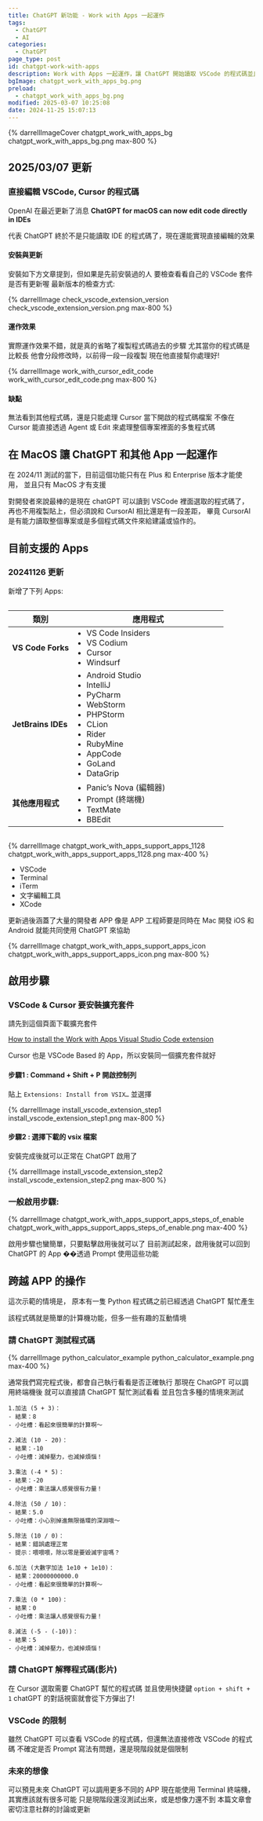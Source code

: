 ```yaml
---
title: ChatGPT 新功能 - Work with Apps 一起運作
tags:
  - ChatGPT
  - AI
categories:
  - ChatGPT
page_type: post
id: chatgpt-work-with-apps
description: Work with Apps 一起運作，讓 ChatGPT 開始讀取 VSCode 的程式碼並且透過終端機來自動執行測試，更新 ChatGPT 可以直接編輯 VSCode, Cursor 的程式碼
bgImage: chatgpt_work_with_apps_bg.png
preload:
  - chatgpt_work_with_apps_bg.png
modified: 2025-03-07 10:25:08
date: 2024-11-25 15:07:13
---
```

{% darrellImageCover chatgpt_work_with_apps_bg chatgpt_work_with_apps_bg.png max-800 %}

## 2025/03/07 更新

### 直接編輯 VSCode, Cursor 的程式碼

OpenAI 在最近更新了消息
**ChatGPT for macOS can now edit code directly in IDEs**

代表 ChatGPT 終於不是只能讀取 IDE 的程式碼了，現在還能實現直接編輯的效果

#### 安裝與更新

安裝如下方文章提到，但如果是先前安裝過的人
要檢查看看自己的 VSCode 套件是否有更新喔
最新版本的檢查方式:

{% darrellImage check_vscode_extension_version check_vscode_extension_version.png max-800 %}

#### 運作效果

實際運作效果不錯，就是真的省略了複製程式碼過去的步驟
尤其當你的程式碼是比較長
他會分段修改時，以前得一段一段複製
現在他直接幫你處理好!

{% darrellImage work_with_cursor_edit_code work_with_cursor_edit_code.png max-800 %}

#### 缺點

無法看到其他程式碼，還是只能處理 Cursor 當下開啟的程式碼檔案
不像在 Cursor 能直接透過 Agent 或 Edit 來處理整個專案裡面的多隻程式碼


## 在 MacOS 讓 ChatGPT 和其他 App 一起運作

在 2024/11 測試的當下，目前這個功能只有在 Plus 和 Enterprise 版本才能使用，
並且只有 MacOS 才有支援

對開發者來說最棒的是現在 chatGPT 可以讀到 VSCode 裡面選取的程式碼了，
再也不用複製貼上，但必須說和 CursorAI 相比還是有一段差距，
畢竟 CursorAI 是有能力讀取整個專案或是多個程式碼文件來給建議或協作的。


## 目前支援的 Apps

### 20241126 更新
新增了下列 Apps:

<div style="max-width: 600px; overflow-x: auto;">
  <table style="width: 100%;">
    <thead>
      <tr>
        <th style="width: 30%;">類別</th>
        <th>應用程式</th>
      </tr>
    </thead>
    <tbody>
      <tr>
        <td><strong>VS Code Forks</strong></td>
        <td>
          <ul style="margin: 0; padding-left: 20px;">
            <li>VS Code Insiders</li>
            <li>VS Codium</li>
            <li>Cursor</li>
            <li>Windsurf</li>
          </ul>
        </td>
      </tr>
      <tr>
        <td><strong>JetBrains IDEs</strong></td>
        <td>
          <ul style="margin: 0; padding-left: 20px;">
            <li>Android Studio</li>
            <li>IntelliJ</li>
            <li>PyCharm</li>
            <li>WebStorm</li>
            <li>PHPStorm</li>
            <li>CLion</li>
            <li>Rider</li>
            <li>RubyMine</li>
            <li>AppCode</li>
            <li>GoLand</li>
            <li>DataGrip</li>
          </ul>
        </td>
      </tr>
      <tr>
        <td><strong>其他應用程式</strong></td>
        <td>
          <ul style="margin: 0; padding-left: 20px;">
            <li>Panic’s Nova (編輯器)</li>
            <li>Prompt (終端機)</li>
            <li>TextMate</li>
            <li>BBEdit</li>
          </ul>
        </td>
      </tr>
    </tbody>
  </table>
</div>

{% darrellImage chatgpt_work_with_apps_support_apps_1128 chatgpt_work_with_apps_support_apps_1128.png max-400 %}

- VSCode
- Terminal
- iTerm
- 文字編輯工具
- XCode

更新過後涵蓋了大量的開發者 APP
像是 APP 工程師要是同時在 Mac 開發 iOS 和 Android 
就能共同使用 ChatGPT 來協助

{% darrellImage chatgpt_work_with_apps_support_apps_icon chatgpt_work_with_apps_support_apps_icon.png max-800 %} 

## 啟用步驟

### VSCode & Cursor 要安裝擴充套件

請先到這個頁面下載擴充套件

[How to install the Work with Apps Visual Studio Code extension](https://help.openai.com/en/articles/10128592-how-to-install-the-work-with-apps-visual-studio-code-extension)

Cursor 也是 VSCode Based 的 App，所以安裝同一個擴充套件就好

#### 步驟1 : Command + Shift + P 開啟控制列
貼上 `Extensions: Install from VSIX…` 並選擇

{% darrellImage install_vscode_extension_step1 install_vscode_extension_step1.png max-800 %}

#### 步驟2 : 選擇下載的 vsix 檔案
安裝完成後就可以正常在 ChatGPT 啟用了

{% darrellImage install_vscode_extension_step2 install_vscode_extension_step2.png max-800 %}

### 一般啟用步驟:

{% darrellImage chatgpt_work_with_apps_support_apps_steps_of_enable chatgpt_work_with_apps_support_apps_steps_of_enable.png max-400 %}

啟用步驟也蠻簡單，只要點擊啟用後就可以了
目前測試起來，啟用後就可以回到 ChatGPT 的 App ��透過 Prompt 使用這些功能

## 跨越 APP 的操作

這次示範的情境是，
原本有一隻 Python 程式碼之前已經透過 ChatGPT 幫忙產生

該程式碼就是簡單的計算機功能，但多一些有趣的互動情境

### 請 ChatGPT 測試程式碼

{% darrellImage python_calculator_example python_calculator_example.png max-400 %}

通常我們寫完程式後，都會自己執行看看是否正確執行
那現在 ChatGPT 可以調用終端機後
就可以直接請 ChatGPT 幫忙測試看看
並且包含多種的情境來測試

```
1.加法 (5 + 3)：
- 結果：8
- 小吐槽：看起來很簡單的計算啊～

2.減法 (10 - 20)：
- 結果：-10
- 小吐槽：減掉壓力，也減掉煩惱！

3.乘法 (-4 * 5)：
- 結果：-20
- 小吐槽：乘法讓人感覺很有力量！

4.除法 (50 / 10)：
- 結果：5.0
- 小吐槽：小心別掉進無限循環的深淵哦～

5.除法 (10 / 0)：
- 結果：錯誤處理正常
- 提示：喂喂喂，除以零是要毀滅宇宙嗎？

6.加法 (大數字加法 1e10 + 1e10)：
- 結果：20000000000.0
- 小吐槽：看起來很簡單的計算啊～

7.乘法 (0 * 100)：
- 結果：0
- 小吐槽：乘法讓人感覺很有力量！

8.減法 (-5 - (-10))：
- 結果：5
- 小吐槽：減掉壓力，也減掉煩惱！
```

### 請 ChatGPT 解釋程式碼(影片)

在 Cursor 選取需要 ChatGPT 幫忙的程式碼
並且使用快捷鍵
`option + shift + 1`
chatGPT 的對話視窗就會從下方彈出了!

<div style="padding:0;position:relative;"><iframe src="https://player.vimeo.com/video/1034097665?badge=0&&amp;autopause=0&amp;player_id=0&amp;app_id=58479&amp;byline=false&amp;title=false&amp;muted=true" frameborder="0" allow="autoplay; fullscreen; picture-in-picture; clipboard-write" style="position:absolute;top:0;left:0;width:100%;height:100%;" title="GoogleTagManager export json file"></iframe></div><script async src="https://player.vimeo.com/api/player.js"></script>

### VSCode 的限制

雖然 ChatGPT 可以查看 VSCode 的程式碼，但還無法直接修改 VSCode 的程式碼
不確定是否 Prompt 寫法有問題，還是現階段就是個限制

### 未來的想像

可以預見未來 ChatGPT 可以調用更多不同的 APP
現在能使用 Terminal 終端機，其實應該就有很多可能
只是現階段還沒測試出來，或是想像力還不到
本篇文章會密切注意社群的討論或更新

